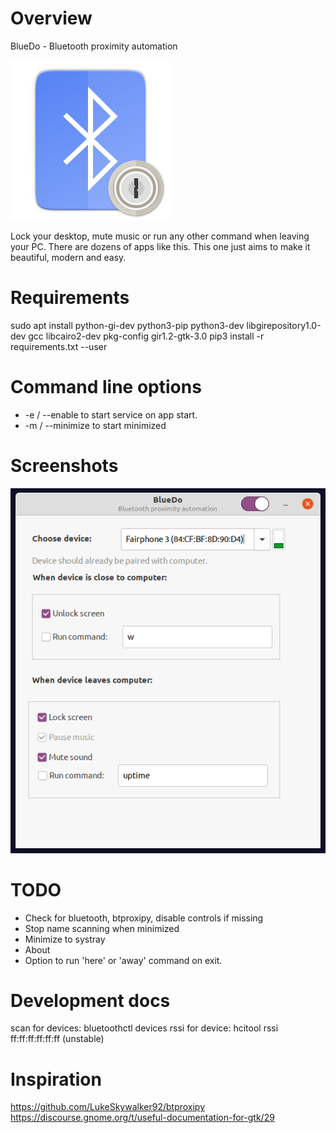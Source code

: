 # Overview

BlueDo - Bluetooth proximity automation

![Logo](https://github.com/ways/BlueDo/blob/master/images/bluelock.png)

Lock your desktop, mute music or run any other command when leaving your PC. There are dozens of apps like this. This one just aims to make it beautiful, modern and easy.

# Requirements

sudo apt install python-gi-dev python3-pip python3-dev libgirepository1.0-dev gcc libcairo2-dev pkg-config gir1.2-gtk-3.0
pip3 install -r requirements.txt --user

# Command line options

* -e / --enable to start service on app start.
* -m / --minimize to start minimized

# Screenshots

![v3](https://github.com/ways/BlueDo/blob/master/images/v3.png)

# TODO

* Check for bluetooth, btproxipy, disable controls if missing
* Stop name scanning when minimized
* Minimize to systray
* About
* Option to run 'here' or 'away' command on exit.

# Development docs

scan for devices: bluetoothctl devices
rssi for device: hcitool rssi ff:ff:ff:ff:ff:ff (unstable)

# Inspiration

https://github.com/LukeSkywalker92/btproxipy
https://discourse.gnome.org/t/useful-documentation-for-gtk/29
